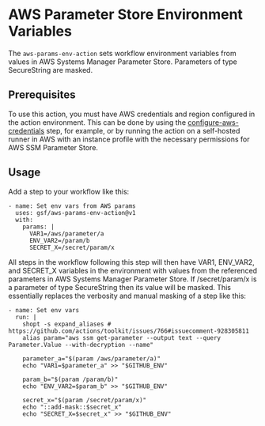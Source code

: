 # AWS Parameter Store Environment Variables

The `aws-params-env-action` sets workflow environment variables from values in AWS Systems Manager Parameter Store. Parameters of type SecureString are masked.

## Prerequisites

To use this action, you must have AWS credentials and region configured in the action environment. This can be done by using the [configure-aws-credentials](https://github.com/aws-actions/configure-aws-credentials) step, for example, or by running the action on a self-hosted runner in AWS with an instance profile with the necessary permissions for AWS SSM Parameter Store.

## Usage

Add a step to your workflow like this:

```
- name: Set env vars from AWS params
  uses: gsf/aws-params-env-action@v1
  with:
    params: |
      VAR1=/aws/parameter/a
      ENV_VAR2=/param/b
      SECRET_X=/secret/param/x
```

All steps in the workflow following this step will then have VAR1, ENV_VAR2, and SECRET_X variables in the environment with values from the referenced parameters in AWS Systems Manager Parameter Store. If /secret/param/x is a parameter of type SecureString then its value will be masked. This essentially replaces the verbosity and manual masking of a step like this:

```
- name: Set env vars
  run: |
    shopt -s expand_aliases # https://github.com/actions/toolkit/issues/766#issuecomment-928305811
    alias param="aws ssm get-parameter --output text --query Parameter.Value --with-decryption --name"

    parameter_a="$(param /aws/parameter/a)"
    echo "VAR1=$parameter_a" >> "$GITHUB_ENV"

    param_b="$(param /param/b)"
    echo "ENV_VAR2=$param_b" >> "$GITHUB_ENV"

    secret_x="$(param /secret/param/x)"
    echo "::add-mask::$secret_x"
    echo "SECRET_X=$secret_x" >> "$GITHUB_ENV"
```
